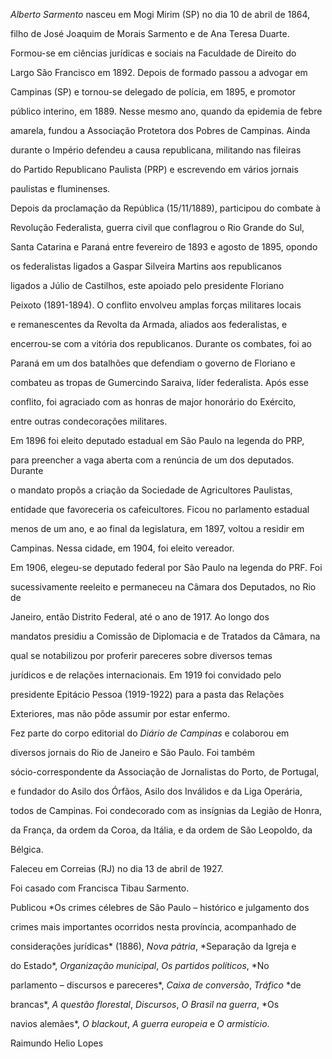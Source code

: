 

*Alberto Sarmento* nasceu em Mogi Mirim (SP) no dia 10 de abril de 1864,

filho de José Joaquim de Morais Sarmento e de Ana Teresa Duarte.



Formou-se em ciências jurídicas e sociais na Faculdade de Direito do

Largo São Francisco em 1892. Depois de formado passou a advogar em

Campinas (SP) e tornou-se delegado de polícia, em 1895, e promotor

público interino, em 1889. Nesse mesmo ano, quando da epidemia de febre

amarela, fundou a Associação Protetora dos Pobres de Campinas. Ainda

durante o Império defendeu a causa republicana, militando nas fileiras

do Partido Republicano Paulista (PRP) e escrevendo em vários jornais

paulistas e fluminenses.



Depois da proclamação da República (15/11/1889), participou do combate à

Revolução Federalista, guerra civil que conflagrou o Rio Grande do Sul,

Santa Catarina e Paraná entre fevereiro de 1893 e agosto de 1895, opondo

os federalistas ligados a Gaspar Silveira Martins aos republicanos

ligados a Júlio de Castilhos, este apoiado pelo presidente Floriano

Peixoto (1891-1894). O conflito envolveu amplas forças militares locais

e remanescentes da Revolta da Armada, aliados aos federalistas, e

encerrou-se com a vitória dos republicanos. Durante os combates, foi ao

Paraná em um dos batalhões que defendiam o governo de Floriano e

combateu as tropas de Gumercindo Saraiva, líder federalista. Após esse

conflito, foi agraciado com as honras de major honorário do Exército,

entre outras condecorações militares.



Em 1896 foi eleito deputado estadual em São Paulo na legenda do PRP,

para preencher a vaga aberta com a renúncia de um dos deputados. Durante

o mandato propôs a criação da Sociedade de Agricultores Paulistas,

entidade que favoreceria os cafeicultores. Ficou no parlamento estadual

menos de um ano, e ao final da legislatura, em 1897, voltou a residir em

Campinas. Nessa cidade, em 1904, foi eleito vereador.



Em 1906, elegeu-se deputado federal por São Paulo na legenda do PRF. Foi

sucessivamente reeleito e permaneceu na Câmara dos Deputados, no Rio de

Janeiro, então Distrito Federal, até o ano de 1917. Ao longo dos

mandatos presidiu a Comissão de Diplomacia e de Tratados da Câmara, na

qual se notabilizou por proferir pareceres sobre diversos temas

jurídicos e de relações internacionais. Em 1919 foi convidado pelo

presidente Epitácio Pessoa (1919-1922) para a pasta das Relações

Exteriores, mas não pôde assumir por estar enfermo.



Fez parte do corpo editorial do *Diário de Campinas* e colaborou em

diversos jornais do Rio de Janeiro e São Paulo. Foi também

sócio-correspondente da Associação de Jornalistas do Porto, de Portugal,

e fundador do Asilo dos Órfãos, Asilo dos Inválidos e da Liga Operária,

todos de Campinas. Foi condecorado com as insígnias da Legião de Honra,

da França, da ordem da Coroa, da Itália, e da ordem de São Leopoldo, da

Bélgica.



Faleceu em Correias (RJ) no dia 13 de abril de 1927.



Foi casado com Francisca Tibau Sarmento.



Publicou *Os crimes célebres de São Paulo – histórico e julgamento dos

crimes mais importantes ocorridos nesta província, acompanhado de

considerações jurídicas* (1886), *Nova pátria*, *Separação da Igreja e

do Estado*, *Organização municipal*, *Os* *partidos políticos*, *No

parlamento – discursos e pareceres*, *Caixa de conversão*, *Tráfico* *de

brancas*, *A questão florestal*, *Discursos*, *O Brasil na guerra*, *Os

navios alemães*, *O* *blackout*, *A guerra europeia* e *O armistício*.



Raimundo Helio Lopes



